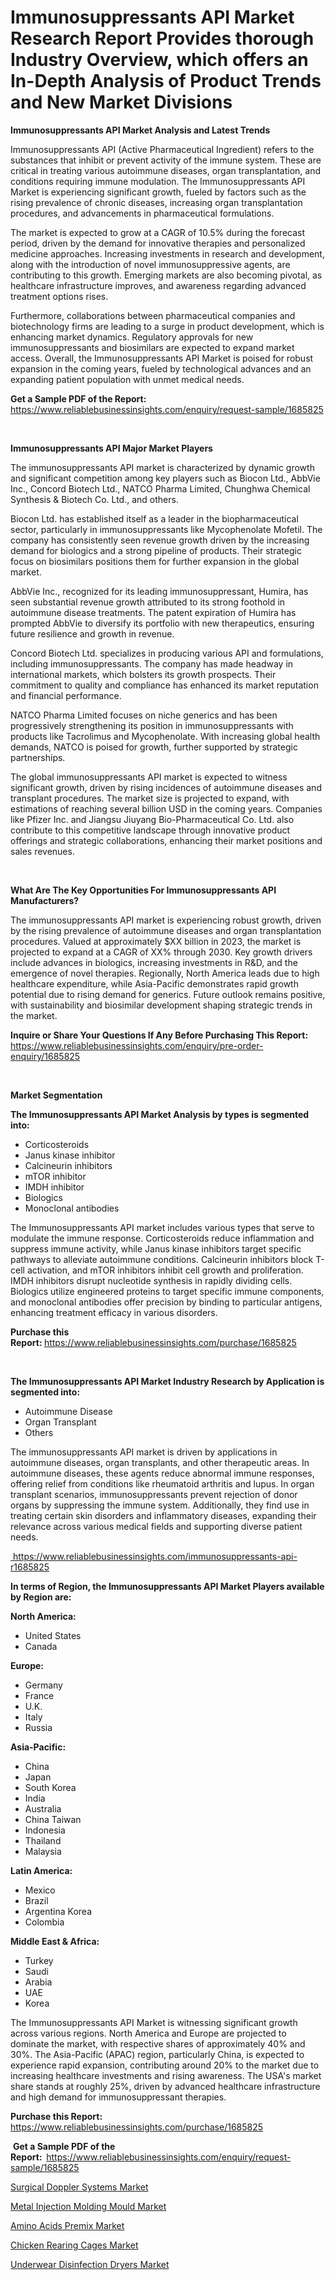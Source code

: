 <p><h1>Immunosuppressants API Market Research Report Provides thorough Industry Overview, which offers an In-Depth Analysis of Product Trends and New Market Divisions</h1></p><p><strong>Immunosuppressants API Market Analysis and Latest Trends</strong></p>
<p><p>Immunosuppressants API (Active Pharmaceutical Ingredient) refers to the substances that inhibit or prevent activity of the immune system. These are critical in treating various autoimmune diseases, organ transplantation, and conditions requiring immune modulation. The Immunosuppressants API Market is experiencing significant growth, fueled by factors such as the rising prevalence of chronic diseases, increasing organ transplantation procedures, and advancements in pharmaceutical formulations.</p><p>The market is expected to grow at a CAGR of 10.5% during the forecast period, driven by the demand for innovative therapies and personalized medicine approaches. Increasing investments in research and development, along with the introduction of novel immunosuppressive agents, are contributing to this growth. Emerging markets are also becoming pivotal, as healthcare infrastructure improves, and awareness regarding advanced treatment options rises.</p><p>Furthermore, collaborations between pharmaceutical companies and biotechnology firms are leading to a surge in product development, which is enhancing market dynamics. Regulatory approvals for new immunosuppressants and biosimilars are expected to expand market access. Overall, the Immunosuppressants API Market is poised for robust expansion in the coming years, fueled by technological advances and an expanding patient population with unmet medical needs.</p></p>
<p><strong>Get a Sample PDF of the Report:&nbsp;</strong> <a href="https://www.reliablebusinessinsights.com/enquiry/request-sample/1685825?utm_campaign=39&utm_medium=2&utm_source=Github&utm_content=ia&utm_term=13102024&utm_id=immunosuppressants-api">https://www.reliablebusinessinsights.com/enquiry/request-sample/1685825</a></p>
<p>&nbsp;</p>
<p><strong>Immunosuppressants API Major Market Players</strong></p>
<p><p>The immunosuppressants API market is characterized by dynamic growth and significant competition among key players such as Biocon Ltd., AbbVie Inc., Concord Biotech Ltd., NATCO Pharma Limited, Chunghwa Chemical Synthesis & Biotech Co. Ltd., and others. </p><p>Biocon Ltd. has established itself as a leader in the biopharmaceutical sector, particularly in immunosuppressants like Mycophenolate Mofetil. The company has consistently seen revenue growth driven by the increasing demand for biologics and a strong pipeline of products. Their strategic focus on biosimilars positions them for further expansion in the global market.</p><p>AbbVie Inc., recognized for its leading immunosuppressant, Humira, has seen substantial revenue growth attributed to its strong foothold in autoimmune disease treatments. The patent expiration of Humira has prompted AbbVie to diversify its portfolio with new therapeutics, ensuring future resilience and growth in revenue.</p><p>Concord Biotech Ltd. specializes in producing various API and formulations, including immunosuppressants. The company has made headway in international markets, which bolsters its growth prospects. Their commitment to quality and compliance has enhanced its market reputation and financial performance.</p><p>NATCO Pharma Limited focuses on niche generics and has been progressively strengthening its position in immunosuppressants with products like Tacrolimus and Mycophenolate. With increasing global health demands, NATCO is poised for growth, further supported by strategic partnerships.</p><p>The global immunosuppressants API market is expected to witness significant growth, driven by rising incidences of autoimmune diseases and transplant procedures. The market size is projected to expand, with estimations of reaching several billion USD in the coming years. Companies like Pfizer Inc. and Jiangsu Jiuyang Bio-Pharmaceutical Co. Ltd. also contribute to this competitive landscape through innovative product offerings and strategic collaborations, enhancing their market positions and sales revenues.</p></p>
<p>&nbsp;</p>
<p><strong>What Are The Key Opportunities For Immunosuppressants API Manufacturers?</strong></p>
<p><p>The immunosuppressants API market is experiencing robust growth, driven by the rising prevalence of autoimmune diseases and organ transplantation procedures. Valued at approximately $XX billion in 2023, the market is projected to expand at a CAGR of XX% through 2030. Key growth drivers include advances in biologics, increasing investments in R&D, and the emergence of novel therapies. Regionally, North America leads due to high healthcare expenditure, while Asia-Pacific demonstrates rapid growth potential due to rising demand for generics. Future outlook remains positive, with sustainability and biosimilar development shaping strategic trends in the market.</p></p>
<p><strong>Inquire or Share Your Questions If Any Before Purchasing This Report:</strong> <a href="https://www.reliablebusinessinsights.com/enquiry/pre-order-enquiry/1685825?utm_campaign=39&utm_medium=2&utm_source=Github&utm_content=ia&utm_term=13102024&utm_id=immunosuppressants-api">https://www.reliablebusinessinsights.com/enquiry/pre-order-enquiry/1685825</a></p>
<p>&nbsp;</p>
<p><strong>Market Segmentation</strong></p>
<p><strong>The Immunosuppressants API Market Analysis by types is segmented into:</strong></p>
<p><ul><li>Corticosteroids</li><li>Janus kinase inhibitor</li><li>Calcineurin inhibitors</li><li>mTOR inhibitor</li><li>IMDH inhibitor</li><li>Biologics</li><li>Monoclonal antibodies</li></ul></p>
<p><p>The Immunosuppressants API market includes various types that serve to modulate the immune response. Corticosteroids reduce inflammation and suppress immune activity, while Janus kinase inhibitors target specific pathways to alleviate autoimmune conditions. Calcineurin inhibitors block T-cell activation, and mTOR inhibitors inhibit cell growth and proliferation. IMDH inhibitors disrupt nucleotide synthesis in rapidly dividing cells. Biologics utilize engineered proteins to target specific immune components, and monoclonal antibodies offer precision by binding to particular antigens, enhancing treatment efficacy in various disorders.</p></p>
<p><strong>Purchase this Report:&nbsp;</strong><a href="https://www.reliablebusinessinsights.com/purchase/1685825?utm_campaign=39&utm_medium=2&utm_source=Github&utm_content=ia&utm_term=13102024&utm_id=immunosuppressants-api">https://www.reliablebusinessinsights.com/purchase/1685825</a></p>
<p>&nbsp;</p>
<p><strong>The Immunosuppressants API Market Industry Research by Application is segmented into:</strong></p>
<p><ul><li>Autoimmune Disease</li><li>Organ Transplant</li><li>Others</li></ul></p>
<p><p>The immunosuppressants API market is driven by applications in autoimmune diseases, organ transplants, and other therapeutic areas. In autoimmune diseases, these agents reduce abnormal immune responses, offering relief from conditions like rheumatoid arthritis and lupus. In organ transplant scenarios, immunosuppressants prevent rejection of donor organs by suppressing the immune system. Additionally, they find use in treating certain skin disorders and inflammatory diseases, expanding their relevance across various medical fields and supporting diverse patient needs.</p></p>
<p><a href="https://www.reliablebusinessinsights.com/immunosuppressants-api-r1685825?utm_campaign=39&utm_medium=2&utm_source=Github&utm_content=ia&utm_term=13102024&utm_id=immunosuppressants-api">&nbsp;https://www.reliablebusinessinsights.com/immunosuppressants-api-r1685825</a></p>
<p><strong>In terms of Region, the Immunosuppressants API Market Players available by Region are:</strong></p>
<p>
    <p> <strong> North America: </strong>
        <ul>
            <li>United States</li>
            <li>Canada</li>
        </ul>
        </p> 
    <p> <strong> Europe: </strong>
        <ul>
            <li>Germany</li>
            <li>France</li>
            <li>U.K.</li>
            <li>Italy</li>
            <li>Russia</li>
        </ul>
        </p> 
    <p> <strong> Asia-Pacific: </strong>
        <ul>
            <li>China</li>
            <li>Japan</li>
            <li>South Korea</li>
            <li>India</li>
            <li>Australia</li>
            <li>China Taiwan</li>
            <li>Indonesia</li>
            <li>Thailand</li>
            <li>Malaysia</li>
        </ul>
        </p> 
    <p> <strong> Latin America: </strong>
        <ul>
            <li>Mexico</li>
            <li>Brazil</li>
            <li>Argentina Korea</li>
            <li>Colombia</li>
        </ul>
        </p> 
    <p> <strong> Middle East & Africa: </strong>
        <ul>
            <li>Turkey</li>
            <li>Saudi</li>
            <li>Arabia</li>
            <li>UAE</li>
            <li>Korea</li>
        </ul>
    </p>
    </p>
<p><p>The Immunosuppressants API Market is witnessing significant growth across various regions. North America and Europe are projected to dominate the market, with respective shares of approximately 40% and 30%. The Asia-Pacific (APAC) region, particularly China, is expected to experience rapid expansion, contributing around 20% to the market due to increasing healthcare investments and rising awareness. The USA's market share stands at roughly 25%, driven by advanced healthcare infrastructure and high demand for immunosuppressant therapies.</p></p>
<p><strong>Purchase this Report: </strong><a href="https://www.reliablebusinessinsights.com/purchase/1685825?utm_campaign=39&utm_medium=2&utm_source=Github&utm_content=ia&utm_term=13102024&utm_id=immunosuppressants-api">https://www.reliablebusinessinsights.com/purchase/1685825</a></p>
<p>&nbsp;<strong>Get a Sample PDF of the Report:&nbsp;&nbsp;</strong><a href="https://www.reliablebusinessinsights.com/enquiry/request-sample/1685825?utm_campaign=39&utm_medium=2&utm_source=Github&utm_content=ia&utm_term=13102024&utm_id=immunosuppressants-api">https://www.reliablebusinessinsights.com/enquiry/request-sample/1685825</a></p>
<p><strong></strong></p>
<p><p><a href="https://www.linkedin.com/pulse/global-surgical-doppler-systems-market-analysis-key-trends-future-uoidf?utm_campaign=39&utm_medium=2&utm_source=Github&utm_content=ia&utm_term=13102024&utm_id=immunosuppressants-api">Surgical Doppler Systems Market</a></p><p><a href="https://www.linkedin.com/pulse/metal-injection-molding-mould-market-overview-forecast-rhf6c?utm_campaign=39&utm_medium=2&utm_source=Github&utm_content=ia&utm_term=13102024&utm_id=immunosuppressants-api">Metal Injection Molding Mould Market</a></p><p><a href="https://github.com/arionmp/Market-Research-Report-List-5/blob/main/amino-acids-premix-market.md?utm_campaign=39&utm_medium=2&utm_source=Github&utm_content=ia&utm_term=13102024&utm_id=immunosuppressants-api">Amino Acids Premix Market</a></p><p><a href="https://github.com/rudlegacy8g5l/Market-Research-Report-List-1/blob/main/chicken-rearing-cages-market.md?utm_campaign=39&utm_medium=2&utm_source=Github&utm_content=ia&utm_term=13102024&utm_id=immunosuppressants-api">Chicken Rearing Cages Market</a></p><p><a href="https://www.linkedin.com/pulse/underwear-disinfection-dryers-market-global-trends-forecast-sn38e?utm_campaign=39&utm_medium=2&utm_source=Github&utm_content=ia&utm_term=13102024&utm_id=immunosuppressants-api">Underwear Disinfection Dryers Market</a></p></p>